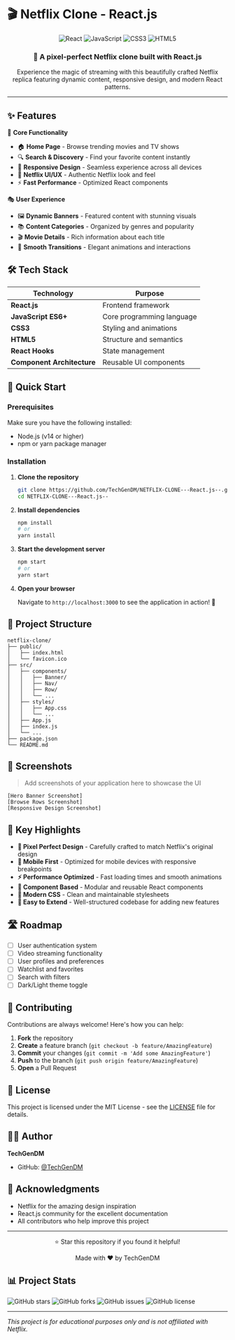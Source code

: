# 🎬 Netflix Clone - React.js

<div align="center">
  <img src="https://img.shields.io/badge/React-20232A?style=for-the-badge&logo=react&logoColor=61DAFB" alt="React" />
  <img src="https://img.shields.io/badge/JavaScript-F7DF1E?style=for-the-badge&logo=javascript&logoColor=black" alt="JavaScript" />
  <img src="https://img.shields.io/badge/CSS3-1572B6?style=for-the-badge&logo=css3&logoColor=white" alt="CSS3" />
  <img src="https://img.shields.io/badge/HTML5-E34F26?style=for-the-badge&logo=html5&logoColor=white" alt="HTML5" />
</div>

<div align="center">
  <h3>🚀 A pixel-perfect Netflix clone built with React.js</h3>
  <p>Experience the magic of streaming with this beautifully crafted Netflix replica featuring dynamic content, responsive design, and modern React patterns.</p>
</div>

---

## ✨ Features

🎯 **Core Functionality**
- 🏠 **Home Page** - Browse trending movies and TV shows
- 🔍 **Search & Discovery** - Find your favorite content instantly
- 📱 **Responsive Design** - Seamless experience across all devices
- 🎨 **Netflix UI/UX** - Authentic Netflix look and feel
- ⚡ **Fast Performance** - Optimized React components

🎭 **User Experience**
- 🖼️ **Dynamic Banners** - Featured content with stunning visuals
- 📚 **Content Categories** - Organized by genres and popularity
- 🎬 **Movie Details** - Rich information about each title
- 🔄 **Smooth Transitions** - Elegant animations and interactions

## 🛠️ Tech Stack

| Technology | Purpose |
|------------|---------|
| **React.js** | Frontend framework |
| **JavaScript ES6+** | Core programming language |
| **CSS3** | Styling and animations |
| **HTML5** | Structure and semantics |
| **React Hooks** | State management |
| **Component Architecture** | Reusable UI components |

## 🚀 Quick Start

### Prerequisites

Make sure you have the following installed:
- Node.js (v14 or higher)
- npm or yarn package manager

### Installation

1. **Clone the repository**
   ```bash
   git clone https://github.com/TechGenDM/NETFLIX-CLONE---React.js--.git
   cd NETFLIX-CLONE---React.js--
   ```

2. **Install dependencies**
   ```bash
   npm install
   # or
   yarn install
   ```

3. **Start the development server**
   ```bash
   npm start
   # or
   yarn start
   ```

4. **Open your browser**
   
   Navigate to `http://localhost:3000` to see the application in action! 🎉

## 📁 Project Structure

```
netflix-clone/
├── public/
│   ├── index.html
│   └── favicon.ico
├── src/
│   ├── components/
│   │   ├── Banner/
│   │   ├── Nav/
│   │   ├── Row/
│   │   └── ...
│   ├── styles/
│   │   ├── App.css
│   │   └── ...
│   ├── App.js
│   ├── index.js
│   └── ...
├── package.json
└── README.md
```

## 🎨 Screenshots

> Add screenshots of your application here to showcase the UI

```
[Hero Banner Screenshot]
[Browse Rows Screenshot]
[Responsive Design Screenshot]
```

## 🌟 Key Highlights

- **🎯 Pixel Perfect Design** - Carefully crafted to match Netflix's original design
- **📱 Mobile First** - Optimized for mobile devices with responsive breakpoints  
- **⚡ Performance Optimized** - Fast loading times and smooth animations
- **🧩 Component Based** - Modular and reusable React components
- **🎨 Modern CSS** - Clean and maintainable stylesheets
- **🔧 Easy to Extend** - Well-structured codebase for adding new features

## 🛣️ Roadmap

- [ ] User authentication system
- [ ] Video streaming functionality
- [ ] User profiles and preferences
- [ ] Watchlist and favorites
- [ ] Search with filters
- [ ] Dark/Light theme toggle

## 🤝 Contributing

Contributions are always welcome! Here's how you can help:

1. **Fork** the repository
2. **Create** a feature branch (`git checkout -b feature/AmazingFeature`)
3. **Commit** your changes (`git commit -m 'Add some AmazingFeature'`)
4. **Push** to the branch (`git push origin feature/AmazingFeature`)
5. **Open** a Pull Request

## 📝 License

This project is licensed under the MIT License - see the [LICENSE](LICENSE) file for details.

## 👨‍💻 Author

**TechGenDM**
- GitHub: [@TechGenDM](https://github.com/TechGenDM)

## 🙏 Acknowledgments

- Netflix for the amazing design inspiration
- React.js community for the excellent documentation
- All contributors who help improve this project

---

<div align="center">
  <p>⭐ Star this repository if you found it helpful!</p>
  <p>Made with ❤️ by TechGenDM</p>
</div>

## 📊 Project Stats

![GitHub stars](https://img.shields.io/github/stars/TechGenDM/NETFLIX-CLONE---React.js--?style=social)
![GitHub forks](https://img.shields.io/github/forks/TechGenDM/NETFLIX-CLONE---React.js--?style=social)
![GitHub issues](https://img.shields.io/github/issues/TechGenDM/NETFLIX-CLONE---React.js--)
![GitHub license](https://img.shields.io/github/license/TechGenDM/NETFLIX-CLONE---React.js--)

---

*This project is for educational purposes only and is not affiliated with Netflix.*
